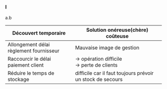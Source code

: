 ### I
a.b

| Découvert temporaire                    | Solution onéreuse(chère)   coûteuse                        |
| --------------------------------------- | ---------------------------------------------------------- |
| Allongement délai règlement fournisseur | Mauvaise image de gestion                                  |
| Raccourcir le délai paiement client     | -> opération difficile <br>-> perte de clients             |
| Réduire le temps de stockage            | difficile car il faut toujours prévoir un stock de secours | 

